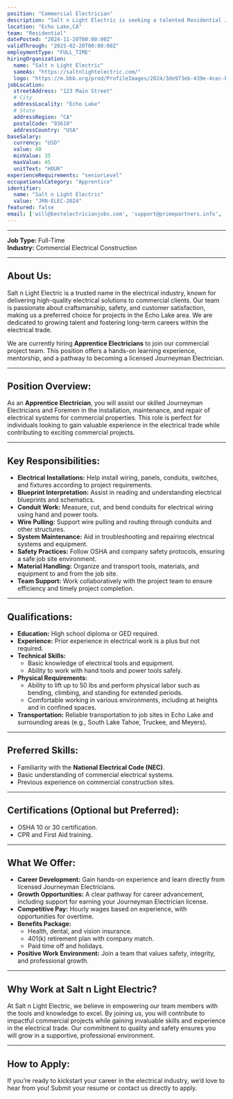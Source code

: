 ```yaml
---
position: "Commercial Electrician"
description: "Salt n Light Electric is seeking a talented Residential Journeyman Electrician to join our innovative team. In this role, you will be responsible for installing, maintaining, and repairing electrical systems and equipment."
location: "Echo Lake,CA"
team: "Residential"
datePosted: "2024-11-20T00:00:00Z"
validThrough: "2025-02-20T00:00:00Z"
employmentType: "FULL_TIME"
hiringOrganization: 
  name: "Salt n Light Electric"
  sameAs: "https://saltnlightelectric.com/"
  logo: "https://m.bbb.org/prod/ProfileImages/2024/3de973eb-439e-4cec-b1ed-13dcc2cc86fa.png"
jobLocation:
  streetAddress: "123 Main Street"
  # City
  addressLocality: "Echo Lake"
  # State
  addressRegion: "CA"
  postalCode: "93610"   
  addressCountry: "USA"
baseSalary:
  currency: "USD"
  value: 40
  minValue: 35
  maxValue: 45
  unitText: "HOUR"
experienceRequirements: "seniorLevel"
occupationalCategory: "Apprentice"
identifier:
  name: "Salt n Light Electric"
  value: "JRN-ELEC-2024"
featured: false
email: ['will@bestelectricianjobs.com', 'support@primepartners.info', 'resumes@bestelectricianjobs.zohorecruitmail.com', 'prime.partners+candidate+jl6y59w7r@mail.manatal.com']
---
```


---

**Job Type:** Full-Time  
**Industry:** Commercial Electrical Construction  

---

## **About Us:**
Salt n Light Electric is a trusted name in the electrical industry, known for delivering high-quality electrical solutions to commercial clients. Our team is passionate about craftsmanship, safety, and customer satisfaction, making us a preferred choice for projects in the Echo Lake area. We are dedicated to growing talent and fostering long-term careers within the electrical trade.

We are currently hiring **Apprentice Electricians** to join our commercial project team. This position offers a hands-on learning experience, mentorship, and a pathway to becoming a licensed Journeyman Electrician.

---

## **Position Overview:**
As an **Apprentice Electrician**, you will assist our skilled Journeyman Electricians and Foremen in the installation, maintenance, and repair of electrical systems for commercial properties. This role is perfect for individuals looking to gain valuable experience in the electrical trade while contributing to exciting commercial projects.

---

## **Key Responsibilities:**
- **Electrical Installations:** Help install wiring, panels, conduits, switches, and fixtures according to project requirements.  
- **Blueprint Interpretation:** Assist in reading and understanding electrical blueprints and schematics.  
- **Conduit Work:** Measure, cut, and bend conduits for electrical wiring using hand and power tools.  
- **Wire Pulling:** Support wire pulling and routing through conduits and other structures.  
- **System Maintenance:** Aid in troubleshooting and repairing electrical systems and equipment.  
- **Safety Practices:** Follow OSHA and company safety protocols, ensuring a safe job site environment.  
- **Material Handling:** Organize and transport tools, materials, and equipment to and from the job site.  
- **Team Support:** Work collaboratively with the project team to ensure efficiency and timely project completion.  

---

## **Qualifications:**
- **Education:** High school diploma or GED required.  
- **Experience:** Prior experience in electrical work is a plus but not required.  
- **Technical Skills:**  
  - Basic knowledge of electrical tools and equipment.  
  - Ability to work with hand tools and power tools safely.  
- **Physical Requirements:**  
  - Ability to lift up to 50 lbs and perform physical labor such as bending, climbing, and standing for extended periods.  
  - Comfortable working in various environments, including at heights and in confined spaces.  
- **Transportation:** Reliable transportation to job sites in Echo Lake and surrounding areas (e.g., South Lake Tahoe, Truckee, and Meyers).  

---

## **Preferred Skills:**
- Familiarity with the **National Electrical Code (NEC)**.  
- Basic understanding of commercial electrical systems.  
- Previous experience on commercial construction sites.  

---

## **Certifications (Optional but Preferred):**
- OSHA 10 or 30 certification.  
- CPR and First Aid training.  

---

## **What We Offer:**
- **Career Development:** Gain hands-on experience and learn directly from licensed Journeyman Electricians.  
- **Growth Opportunities:** A clear pathway for career advancement, including support for earning your Journeyman Electrician license.  
- **Competitive Pay:** Hourly wages based on experience, with opportunities for overtime.  
- **Benefits Package:**  
  - Health, dental, and vision insurance.  
  - 401(k) retirement plan with company match.  
  - Paid time off and holidays.  
- **Positive Work Environment:** Join a team that values safety, integrity, and professional growth.  

---

## **Why Work at Salt n Light Electric?**
At Salt n Light Electric, we believe in empowering our team members with the tools and knowledge to excel. By joining us, you will contribute to impactful commercial projects while gaining invaluable skills and experience in the electrical trade. Our commitment to quality and safety ensures you will grow in a supportive, professional environment.

---

## **How to Apply:**
If you’re ready to kickstart your career in the electrical industry, we’d love to hear from you! Submit your resume or contact us directly to apply.  

